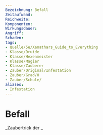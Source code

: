 ```yaml
---
Bezeichnung: Befall
Zeitaufwand: 
Reichweite: 
Komponenten: 
Wirkungsdauer: 
Angriff: 
Schaden: 
tags: 
- Quelle/5e/Xanathars_Guide_to_Everything
- Klasse/Druide
- Klasse/Hexenmeister
- Klasse/Magier
- Klasse/Zauberer
- Zauber/Original/Infestation
- Zauber/Grad/0
- Zauber/Schule/
aliases: 
- Infestation
---
```

# Befall
_Zaubertrick  der _